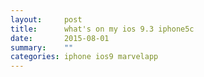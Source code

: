 ```yaml
---
layout:     post
title:      what's on my ios 9.3 iphone5c
date:       2015-08-01
summary:    ""
categories: iphone ios9 marvelapp
---
```

